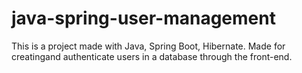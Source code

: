 # java-spring-user-management
This is a project made with Java, Spring Boot, Hibernate. Made for creatingand authenticate users in a database through the front-end.
